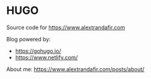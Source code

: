 # HUGO

Source code for https://www.alextrandafir.com

Blog powered by: 
* https://gohugo.io/
* https://www.netlify.com/

About me: https://www.alextrandafir.com/posts/about/
